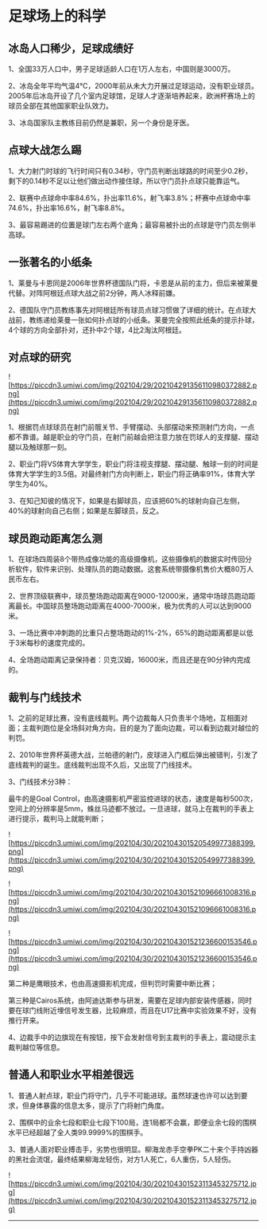 # 足球场上的科学

## 冰岛人口稀少，足球成绩好

1、全国33万人口中，男子足球适龄人口在1万人左右，中国则是3000万。



2、冰岛全年平均气温4℃，2000年前从未大力开展过足球运动，没有职业球员。2005年后冰岛开设了几个室内足球馆，足球人才逐渐培养起来，欧洲杯赛场上的球员全部在其他国家职业队效力。



3、冰岛国家队主教练目前仍然是兼职，另一个身份是牙医。

## 点球大战怎么踢

1、大力射门时球的飞行时间只有0.34秒，守门员判断出球路的时间至少0.2秒，剩下的0.14秒不足以让他们做出动作接住球，所以守门员扑点球只能靠运气。



2、联赛中点球命中率84.6%，扑出率11.6%，射飞率3.8%；杯赛中点球命中率74.6%，扑出率16.6%，射飞率8.8%。



3、最容易踢进的位置是球门左右两个底角；最容易被扑出的点球是守门员左侧半高球。

## 一张著名的小纸条

1、莱曼与卡恩同是2006年世界杯德国队门将，卡恩是从前的主力，但后来被莱曼代替。对阵阿根廷点球大战之前2分钟，两人冰释前嫌。

2、德国队守门员教练事先对阿根廷所有球员点球习惯做了详细的统计。在点球大战前，教练递给莱曼一张如何扑点球的小纸条。莱曼完全按照此纸条的提示扑球，4个球的方向全部扑对，还扑中2个球，4比2淘汰阿根廷。

## 对点球的研究

![https://piccdn3.umiwi.com/img/202104/29/202104291356110980372882.png](https://piccdn3.umiwi.com/img/202104/29/202104291356110980372882.png)

1、根据罚点球球员在射门前髋关节、手臂摆动、头部摆动来预测射门方向，一点都不靠谱。越是职业的守门员，在射门前越会把注意力放在罚球人的支撑腿、摆动腿以及触球那一刻。

2、职业门将VS体育大学学生，职业门将注视支撑腿、摆动腿、触球一刻的时间是体育大学学生的3.5倍。对最终射门方向判断上，职业门将正确率91%，体育大学学生为40%。

3、在知己知彼的情况下，如果是右脚球员，应该把60%的球射向自己左侧，40%的球射向自己右侧；如果是左脚球员，反之。

## 球员跑动距离怎么测

1、在球场四周装8个带热成像功能的高级摄像机，这些摄像机的数据实时传回分析软件，软件来识别、处理队员的跑动数据。这套系统带摄像机售价大概80万人民币左右。



2、世界顶级联赛中，球员整场跑动距离在9000-12000米，通常中场球员跑动距离最长。中国球员整场跑动距离在4000-7000米，极为优秀的人可以达到9000米。



3、一场比赛中冲刺跑的比重只占整场跑动的1%-2%，65%的跑动距离都是以低于3米每秒的速度完成的。



4、全场跑动距离记录保持者：贝克汉姆，16000米，而且还是在90分钟内完成的。

## 裁判与门线技术

1、之前的足球比赛，没有底线裁判。两个边裁每人只负责半个场地，互相面对面；主裁判跑位是全场斜对角方向，目的是为了面向边裁，可以看到边裁对越位的判罚。



2、2010年世界杯英德大战，兰帕德的射门，皮球进入门框后弹出被错判，引发了底线裁判的诞生。底线裁判出现不久后，又出现了门线技术。

3、门线技术分3种：

最牛的是Goal Control，由高速摄影机严密监控进球的状态，速度是每秒500次，空间上的分辨率是5mm，蛛丝马迹都不放过。一旦进球，就马上在裁判的手表上进行提示，裁判马上就能判断；

![https://piccdn3.umiwi.com/img/202104/30/202104301520549977388399.png](https://piccdn3.umiwi.com/img/202104/30/202104301520549977388399.png)

![https://piccdn3.umiwi.com/img/202104/30/202104301521096661008316.png](https://piccdn3.umiwi.com/img/202104/30/202104301521096661008316.png)

![https://piccdn3.umiwi.com/img/202104/30/202104301521236600153546.png](https://piccdn3.umiwi.com/img/202104/30/202104301521236600153546.png)

第二种是鹰眼技术，也由高速摄影机完成，但判罚时需要中断比赛；

第三种是Cairos系统，由阿迪达斯参与研发，需要在足球内部安装传感器，同时要在球门线附近埋信号发生器，比较麻烦，而且在U17比赛中实验效果不好，没有推行开来。

4、边裁手中的边旗现在有按钮，按下会发射信号到主裁判的手表上，震动提示主裁判越位等信息。

## 普通人和职业水平相差很远

1、普通人射点球，职业门将守门，几乎不可能进球。虽然球速也许可以达到要求，但身体暴露的信息太多，提示了门将射门角度。



2、围棋中的业余七段和职业七段下100局，连1局都不会赢，即便业余七段的围棋水平已经超越了全人类99.9999%的围棋手。



3、普通人面对职业搏击手，劣势也很明显。柳海龙赤手空拳PK二十来个手持凶器的黑社会流氓，最终结果柳海龙轻伤，对方1人死亡，6人重伤，5人轻伤。

![https://piccdn3.umiwi.com/img/202104/30/202104301523113453275712.jpg](https://piccdn3.umiwi.com/img/202104/30/202104301523113453275712.jpg)

---
